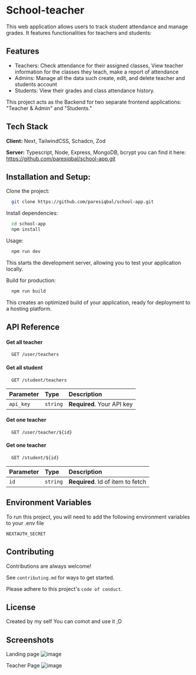 
# School-teacher

This web application allows users to track student attendance and manage grades. It features functionalities for teachers and students:


## Features

- Teachers: Check attendance for their assigned classes, View teacher information for the classes they teach, make a report of attendance
- Admins: Manage all the data such create, edit, and delete teacher and students account
- Students: View their grades and class attendance history.

This project acts as the Backend for two separate frontend applications: "Teacher & Admin" and "Students."
## Tech Stack

**Client:** Next, TailwindCSS, Schadcn, Zod

**Server:** Typescript, Node, Express, MongoDB, bcrypt
you can find it here:
https://github.com/paresiqbal/school-app.git


## Installation and Setup:

Clone the project:

```bash
  git clone https://github.com/paresiqbal/school-app.git
```

Install dependencies:
```bash
  cd school-app
  npm install
```

Usage:
```bash
  npm run dev
```
This starts the development server, allowing you to test your application locally.

Build for production:
```bash
  npm run build
```
This creates an optimized build of your application, ready for deployment to a hosting platform.
## API Reference

#### Get all teacher

```http
  GET /user/teachers
```

#### Get all student
```http
  GET /student/teachers
```

| Parameter | Type     | Description                |
| :-------- | :------- | :------------------------- |
| `api_key` | `string` | **Required**. Your API key |

#### Get one teacher

```http
  GET /user/teacher/${id}
```

#### Get one teacher

```http
  GET /student/${id}
```

| Parameter | Type     | Description                       |
| :-------- | :------- | :-------------------------------- |
| `id`      | `string` | **Required**. Id of item to fetch |

## Environment Variables

To run this project, you will need to add the following environment variables to your .env file

`NEXTAUTH_SECRET`

## Contributing

Contributions are always welcome!

See `contributing.md` for ways to get started.

Please adhere to this project's `code of conduct`.


## License
Created by my self
You can comot and use it ;D


## Screenshots

Landing page
![image](https://github.com/paresiqbal/school-teacher/assets/73816062/c1507efe-0922-4196-99c5-d2d2908d9fc3)

Teacher Page
![image](https://github.com/paresiqbal/school-teacher/assets/73816062/bdd7b08e-172d-43e4-b05f-890cc1a5ce65)

